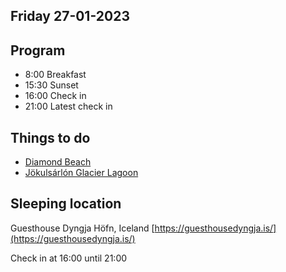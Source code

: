 ## Friday 27-01-2023

## Program

* 8:00 Breakfast
* 15:30 Sunset
* 16:00 Check in
* 21:00 Latest check in

## Things to do

* [Diamond Beach](../Interesting%20places/Diamond%20Beach.html)
* [Jökulsárlón Glacier Lagoon](../Interesting%20places/J%C3%B6kuls%C3%A1rl%C3%B3n%20Glacier%20Lagoon.html)

## Sleeping location

Guesthouse Dyngja
Höfn, Iceland
[https://guesthousedyngja.is/](https://guesthousedyngja.is/)

Check in at 16:00 until 21:00
